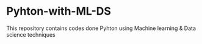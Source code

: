 # Pyhton-with-ML-DS
This repository contains codes done Pyhton using Machine learning &amp; Data science techniques
